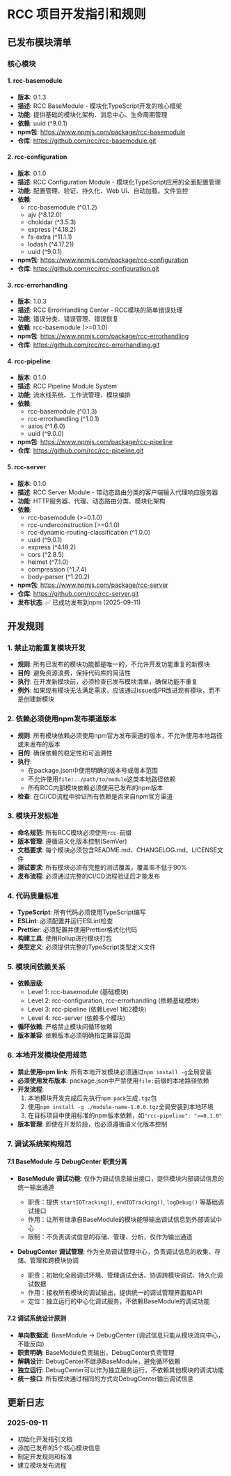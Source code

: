 # RCC 项目开发指引和规则

## 已发布模块清单

### 核心模块

#### 1. rcc-basemodule
- **版本**: 0.1.3
- **描述**: RCC BaseModule - 模块化TypeScript开发的核心框架
- **功能**: 提供基础的模块化架构、消息中心、生命周期管理
- **依赖**: uuid (^9.0.1)
- **npm包**: https://www.npmjs.com/package/rcc-basemodule
- **仓库**: https://github.com/rcc/rcc-basemodule.git

#### 2. rcc-configuration
- **版本**: 0.1.0
- **描述**: RCC Configuration Module - 模块化TypeScript应用的全面配置管理
- **功能**: 配置管理、验证、持久化、Web UI、自动加载、文件监控
- **依赖**: 
  - rcc-basemodule (^0.1.2)
  - ajv (^8.12.0)
  - chokidar (^3.5.3)
  - express (^4.18.2)
  - fs-extra (^11.1.1)
  - lodash (^4.17.21)
  - uuid (^9.0.1)
- **npm包**: https://www.npmjs.com/package/rcc-configuration
- **仓库**: https://github.com/rcc/rcc-configuration.git

#### 3. rcc-errorhandling
- **版本**: 1.0.3
- **描述**: RCC ErrorHandling Center - RCC模块的简单错误处理
- **功能**: 错误分类、错误管理、错误恢复
- **依赖**: rcc-basemodule (>=0.1.0)
- **npm包**: https://www.npmjs.com/package/rcc-errorhandling
- **仓库**: https://github.com/rcc/rcc-errorhandling.git

#### 4. rcc-pipeline
- **版本**: 0.1.0
- **描述**: RCC Pipeline Module System
- **功能**: 流水线系统、工作流管理、模块编排
- **依赖**:
  - rcc-basemodule (^0.1.3)
  - rcc-errorhandling (^1.0.1)
  - axios (^1.6.0)
  - uuid (^9.0.0)
- **npm包**: https://www.npmjs.com/package/rcc-pipeline
- **仓库**: https://github.com/rcc/rcc-pipeline.git

#### 5. rcc-server
- **版本**: 0.1.0
- **描述**: RCC Server Module - 带动态路由分类的客户端输入代理响应服务器
- **功能**: HTTP服务器、代理、动态路由分类、模块化架构
- **依赖**:
  - rcc-basemodule (>=0.1.0)
  - rcc-underconstruction (>=0.1.0)
  - rcc-dynamic-routing-classification (^1.0.0)
  - uuid (^9.0.1)
  - express (^4.18.2)
  - cors (^2.8.5)
  - helmet (^7.1.0)
  - compression (^1.7.4)
  - body-parser (^1.20.2)
- **npm包**: https://www.npmjs.com/package/rcc-server
- **仓库**: https://github.com/rcc/rcc-server.git
- **发布状态**: ✅ 已成功发布到npm (2025-09-11)

## 开发规则

### 1. 禁止功能重复模块开发
- **规则**: 所有已发布的模块功能都是唯一的，不允许开发功能重复的新模块
- **目的**: 避免资源浪费，保持代码库的简洁性
- **执行**: 在开发新模块前，必须检查已发布模块清单，确保功能不重复
- **例外**: 如果现有模块无法满足需求，应该通过issue或PR改进现有模块，而不是创建新模块

### 2. 依赖必须使用npm发布渠道版本
- **规则**: 所有模块依赖必须使用npm官方发布渠道的版本，不允许使用本地路径或未发布的版本
- **目的**: 确保依赖的稳定性和可追溯性
- **执行**: 
  - 在package.json中使用明确的版本号或版本范围
  - 不允许使用`file:../path/to/module`这类本地路径依赖
  - 所有RCC内部模块依赖必须使用已发布的npm版本
- **检查**: 在CI/CD流程中验证所有依赖是否来自npm官方渠道

### 3. 模块开发标准
- **命名规范**: 所有RCC模块必须使用`rcc-`前缀
- **版本管理**: 遵循语义化版本控制(SemVer)
- **文档要求**: 每个模块必须包含README.md、CHANGELOG.md、LICENSE文件
- **测试要求**: 所有模块必须有完整的测试覆盖，覆盖率不低于90%
- **发布流程**: 必须通过完整的CI/CD流程验证后才能发布

### 4. 代码质量标准
- **TypeScript**: 所有代码必须使用TypeScript编写
- **ESLint**: 必须配置并运行ESLint检查
- **Prettier**: 必须配置并使用Prettier格式化代码
- **构建工具**: 使用Rollup进行模块打包
- **类型定义**: 必须提供完整的TypeScript类型定义文件

### 5. 模块间依赖关系
- **依赖层级**: 
  - Level 1: rcc-basemodule (基础模块)
  - Level 2: rcc-configuration, rcc-errorhandling (依赖基础模块)
  - Level 3: rcc-pipeline (依赖Level 1和2模块)
  - Level 4: rcc-server (依赖多个模块)
- **循环依赖**: 严格禁止模块间循环依赖
- **版本兼容**: 依赖版本必须明确指定兼容范围

### 6. 本地开发模块使用规范
- **禁止使用npm link**: 所有本地开发模块必须通过`npm install -g`全局安装
- **必须使用发布版本**: package.json中严禁使用`file:`前缀的本地路径依赖
- **开发流程**:
  1. 本地模块开发完成后先执行`npm pack`生成`.tgz`包
  2. 使用`npm install -g ./module-name-1.0.0.tgz`全局安装到本地环境
  3. 在目标项目中使用标准的npm版本依赖，如`"rcc-pipeline": ">=0.1.0"`
- **版本管理**: 即使在开发阶段，也必须遵循语义化版本控制

### 7. 调试系统架构规范

#### 7.1 BaseModule 与 DebugCenter 职责分离
- **BaseModule 调试功能**: 仅作为调试信息输出接口，提供模块内部调试信息的统一输出通道
  - 职责：提供 `startIOTracking()`, `endIOTracking()`, `logDebug()` 等基础调试接口
  - 作用：让所有继承自BaseModule的模块能够输出调试信息到外部调试中心
  - 限制：不负责调试信息的存储、管理、分析，仅作为输出通道

- **DebugCenter 调试管理**: 作为全局调试管理中心，负责调试信息的收集、存储、管理和跨模块协调
  - 职责：初始化全局调试环境、管理调试会话、协调跨模块调试、持久化调试数据
  - 作用：接收所有模块的调试输出，提供统一的调试管理界面和API
  - 定位：独立运行的中心化调试服务，不依赖BaseModule的调试功能

#### 7.2 调试系统设计原则
- **单向数据流**: BaseModule → DebugCenter (调试信息只能从模块流向中心，不能反向)
- **职责明确**: BaseModule负责输出，DebugCenter负责管理
- **解耦设计**: DebugCenter不继承BaseModule，避免循环依赖
- **独立运行**: DebugCenter可以作为独立服务运行，不依赖其他模块的调试功能
- **统一接口**: 所有模块通过相同的方式向DebugCenter输出调试信息

## 更新日志

### 2025-09-11
- 初始化开发指引文档
- 添加已发布的5个核心模块信息
- 制定开发规则和标准
- 建立模块发布流程
